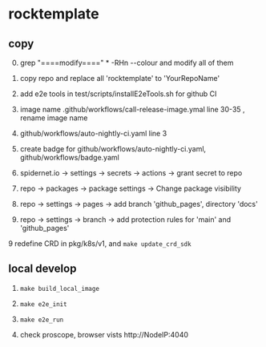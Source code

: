 # rocktemplate

## copy

0. grep "====modify====" * -RHn --colour  and modify all of them

1. copy repo and replace all 'rocktemplate' to 'YourRepoName'

2. add e2e tools in test/scripts/installE2eTools.sh for github CI

3. image name 
    .github/workflows/call-release-image.ymal  line 30-35 , rename image name

4. github/workflows/auto-nightly-ci.yaml  line 3 

5. create badge for github/workflows/auto-nightly-ci.yaml, github/workflows/badge.yaml

6. spidernet.io  -> settings -> secrets -> actions -> grant secret to repo

7. repo -> packages -> package settings -> Change package visibility

8. repo -> settings -> pages -> add branch 'github_pages', directory 'docs'

9. repo -> settings -> branch -> add protection rules for 'main' and 'github_pages'

9 redefine CRD in pkg/k8s/v1, and `make update_crd_sdk`



## local develop

1. `make build_local_image`

2. `make e2e_init`

3. `make e2e_run`

4. check proscope, browser vists http://NodeIP:4040
